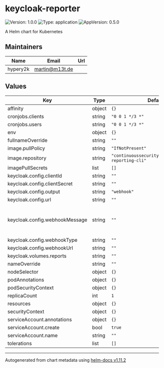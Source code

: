 # keycloak-reporter

![Version: 1.0.0](https://img.shields.io/badge/Version-1.0.0-informational?style=flat-square) ![Type: application](https://img.shields.io/badge/Type-application-informational?style=flat-square) ![AppVersion: 0.5.0](https://img.shields.io/badge/AppVersion-0.5.0-informational?style=flat-square)

A Helm chart for Kubernetes

## Maintainers

| Name | Email | Url |
| ---- | ------ | --- |
| hypery2k | <martin@m13t.de> |  |

## Values

| Key | Type | Default | Description |
|-----|------|---------|-------------|
| affinity | object | `{}` |  |
| cronjobs.clients | string | `"0 0 1 */3 *"` |  |
| cronjobs.users | string | `"0 0 1 */3 *"` |  |
| env | object | `{}` |  |
| fullnameOverride | string | `""` |  |
| image.pullPolicy | string | `"IfNotPresent"` |  |
| image.repository | string | `"continuoussecuritytooling/keycloak-reporting-cli"` |  |
| imagePullSecrets | list | `[]` |  |
| keycloak.config.clientId | string | `""` |  |
| keycloak.config.clientSecret | string | `""` |  |
| keycloak.config.output | string | `"webhook"` |  |
| keycloak.config.url | string | `""` |  |
| keycloak.config.webhookMessage | string | `""` | optional message for the webhook post |
| keycloak.config.webhookType | string | `""` |  |
| keycloak.config.webhookUrl | string | `""` |  |
| keycloak.volumes.reports | string | `""` |  |
| nameOverride | string | `""` |  |
| nodeSelector | object | `{}` |  |
| podAnnotations | object | `{}` |  |
| podSecurityContext | object | `{}` |  |
| replicaCount | int | `1` |  |
| resources | object | `{}` |  |
| securityContext | object | `{}` |  |
| serviceAccount.annotations | object | `{}` |  |
| serviceAccount.create | bool | `true` |  |
| serviceAccount.name | string | `""` |  |
| tolerations | list | `[]` |  |

----------------------------------------------
Autogenerated from chart metadata using [helm-docs v1.11.2](https://github.com/norwoodj/helm-docs/releases/v1.11.2)
